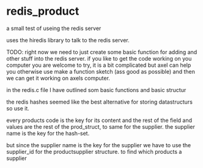 # redis_product
a small test of useing the redis server


uses the hiredis library to talk to the redis server. 

TODO: 
right now we need to just create some basic function for adding and other stuff into the redis server. 
if you like to get the code working on you computer you are welcome to try, it is a bit complicated but axel can help you
otherwise use make a function sketch (ass good as possible) and then we can get it working on axels computer. 


in the redis.c file I have outlined som basic functions and basic structur

the redis hashes seemed like the best alternative for storing datastructurs so use it. 

every products code is the key for its content and the rest of the field and values are the rest of the prod_struct,
to same for the supplier. the supplier name is the key for the hash-set. 

but since the supplier name is the key for the supplier we have to use the supplier_id for the productsupplier structure. to find which products a supplier


